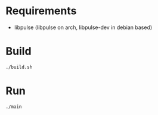 # Requirements
- libpulse (libpulse on arch, libpulse-dev in debian based)

# Build

```bash
./build.sh
```

# Run
```bash
./main
```
